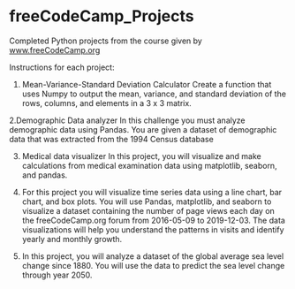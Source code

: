 # freeCodeCamp_Projects
Completed Python projects from the course given by www.freeCodeCamp.org


Instructions for each project:
1. Mean-Variance-Standard Deviation Calculator
Create a function that uses Numpy to output the mean, variance, and standard deviation of the rows, columns, and elements in a 3 x 3 matrix.

2.Demographic Data analyzer
In this challenge you must analyze demographic data using Pandas. You are given a dataset of demographic data that was extracted from the 1994 Census database

3. Medical data visualizer
In this project, you will visualize and make calculations from medical examination data using matplotlib, seaborn, and pandas.

4. For this project you will visualize time series data using a line chart, bar chart, and box plots. You will use Pandas, matplotlib, and seaborn to visualize a dataset containing the number of page views each day on the freeCodeCamp.org forum from 2016-05-09 to 2019-12-03. The data visualizations will help you understand the patterns in visits and identify yearly and monthly growth.

5. In this project, you will analyze a dataset of the global average sea level change since 1880. You will use the data to predict the sea level change through year 2050.

